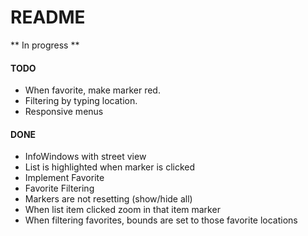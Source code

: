 # README

** In progress **

#### TODO
- When favorite, make marker red.
- Filtering by typing location.
- Responsive menus

#### DONE
- InfoWindows with street view
- List is highlighted when marker is clicked
- Implement Favorite 
- Favorite Filtering 
- Markers are not resetting (show/hide all)
- When list item clicked zoom in that item marker
- When filtering favorites, bounds are set to those favorite locations
